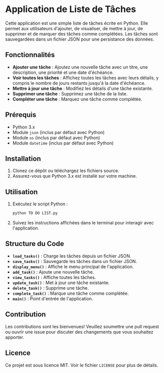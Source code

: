 # Application de Liste de Tâches

Cette application est une simple liste de tâches écrite en Python. Elle permet aux utilisateurs d'ajouter, de visualiser, de mettre à jour, de supprimer et de marquer des tâches comme complétées. Les tâches sont sauvegardées dans un fichier JSON pour une persistance des données.

## Fonctionnalités

- **Ajouter une tâche** : Ajoutez une nouvelle tâche avec un titre, une description, une priorité et une date d'échéance.
- **Voir toutes les tâches** : Affichez toutes les tâches avec leurs détails, y compris le nombre de jours restants jusqu'à la date d'échéance.
- **Mettre à jour une tâche** : Modifiez les détails d'une tâche existante.
- **Supprimer une tâche** : Supprimez une tâche de la liste.
- **Compléter une tâche** : Marquez une tâche comme complétée.

## Prérequis

- Python 3.x
- Module `json` (inclus par défaut avec Python)
- Module `os` (inclus par défaut avec Python)
- Module `datetime` (inclus par défaut avec Python)

## Installation

1. Clonez ce dépôt ou téléchargez les fichiers source.
2. Assurez-vous que Python 3.x est installé sur votre machine.

## Utilisation

1. Exécutez le script Python :

   ```bash
   python TO DO LIST.py
   ```

2. Suivez les instructions affichées dans le terminal pour interagir avec l'application.

## Structure du Code

- **`load_tasks()`** : Charge les tâches depuis un fichier JSON.
- **`save_tasks()`** : Sauvegarde les tâches dans un fichier JSON.
- **`display_menu()`** : Affiche le menu principal de l'application.
- **`add_task()`** : Ajoute une nouvelle tâche.
- **`view_tasks()`** : Affiche toutes les tâches.
- **`update_task()`** : Met à jour une tâche existante.
- **`delete_task()`** : Supprime une tâche.
- **`complete_task()`** : Marque une tâche comme complétée.
- **`main()`** : Point d'entrée de l'application.

## Contribution

Les contributions sont les bienvenues! Veuillez soumettre une pull request ou ouvrir une issue pour discuter des changements que vous souhaitez apporter.

## Licence

Ce projet est sous licence MIT. Voir le fichier `LICENSE` pour plus de détails.